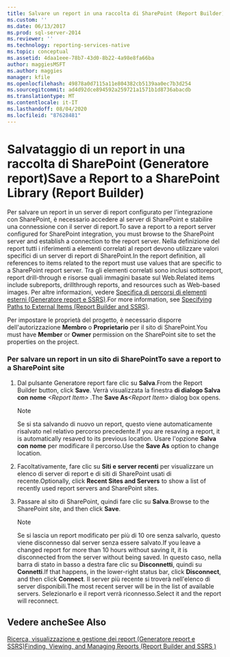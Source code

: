 ```yaml
---
title: Salvare un report in una raccolta di SharePoint (Report Builder) | Microsoft Docs
ms.custom: ''
ms.date: 06/13/2017
ms.prod: sql-server-2014
ms.reviewer: ''
ms.technology: reporting-services-native
ms.topic: conceptual
ms.assetid: 4daa1eee-78b7-43d0-8b22-4a98e8fa66ba
author: maggiesMSFT
ms.author: maggies
manager: kfile
ms.openlocfilehash: 49878a0d7115a11e804382cb5139aa0ec7b3d254
ms.sourcegitcommit: ad4d92dce894592a259721a1571b1d8736abacdb
ms.translationtype: MT
ms.contentlocale: it-IT
ms.lasthandoff: 08/04/2020
ms.locfileid: "87628481"
---
```

# <a name="save-a-report-to-a-sharepoint-library-report-builder"></a><span data-ttu-id="24417-102">Salvataggio di un report in una raccolta di SharePoint (Generatore report)</span><span class="sxs-lookup"><span data-stu-id="24417-102">Save a Report to a SharePoint Library (Report Builder)</span></span>
  <span data-ttu-id="24417-103">Per salvare un report in un server di report configurato per l'integrazione con SharePoint, è necessario accedere al server di SharePoint e stabilire una connessione con il server di report.</span><span class="sxs-lookup"><span data-stu-id="24417-103">To save a report to a report server configured for SharePoint integration, you must browse to the SharePoint server and establish a connection to the report server.</span></span> <span data-ttu-id="24417-104">Nella definizione del report tutti i riferimenti a elementi correlati al report devono utilizzare valori specifici di un server di report di SharePoint.</span><span class="sxs-lookup"><span data-stu-id="24417-104">In the report definition, all references to items related to the report must use values that are specific to a SharePoint report server.</span></span> <span data-ttu-id="24417-105">Tra gli elementi correlati sono inclusi sottoreport, report drill-through e risorse quali immagini basate sul Web.</span><span class="sxs-lookup"><span data-stu-id="24417-105">Related items include subreports, drillthrough reports, and resources such as Web-based images.</span></span> <span data-ttu-id="24417-106">Per altre informazioni, vedere [Specifica di percorsi di elementi esterni &#40;Generatore report e SSRS&#41;](../report-design/specifying-paths-to-external-items-report-builder-and-ssrs.md).</span><span class="sxs-lookup"><span data-stu-id="24417-106">For more information, see [Specifying Paths to External Items &#40;Report Builder and SSRS&#41;](../report-design/specifying-paths-to-external-items-report-builder-and-ssrs.md).</span></span>  
  
 <span data-ttu-id="24417-107">Per impostare le proprietà del progetto, è necessario disporre dell'autorizzazione **Membro** o **Proprietario** per il sito di SharePoint.</span><span class="sxs-lookup"><span data-stu-id="24417-107">You must have **Member** or **Owner** permission on the SharePoint site to set the properties on the project.</span></span>  
  
### <a name="to-save-a-report-to-a-sharepoint-site"></a><span data-ttu-id="24417-108">Per salvare un report in un sito di SharePoint</span><span class="sxs-lookup"><span data-stu-id="24417-108">To save a report to a SharePoint site</span></span>  
  
1.  <span data-ttu-id="24417-109">Dal pulsante Generatore report fare clic su **Salva**.</span><span class="sxs-lookup"><span data-stu-id="24417-109">From the Report Builder button, click **Save**.</span></span> <span data-ttu-id="24417-110">Verrà visualizzata la finestra **di dialogo Salva con nome** _\<Report Item>_ .</span><span class="sxs-lookup"><span data-stu-id="24417-110">The **Save As**_\<Report Item>_ dialog box opens.</span></span>  
  
    > [!NOTE]  
    >  <span data-ttu-id="24417-111">Se si sta salvando di nuovo un report, questo viene automaticamente risalvato nel relativo percorso precedente.</span><span class="sxs-lookup"><span data-stu-id="24417-111">If you are resaving a report, it is automatically resaved to its previous location.</span></span> <span data-ttu-id="24417-112">Usare l'opzione **Salva con nome** per modificare il percorso.</span><span class="sxs-lookup"><span data-stu-id="24417-112">Use the **Save As** option to change location.</span></span>  
  
2.  <span data-ttu-id="24417-113">Facoltativamente, fare clic su **Siti e server recenti** per visualizzare un elenco di server di report e di siti di SharePoint usati di recente.</span><span class="sxs-lookup"><span data-stu-id="24417-113">Optionally, click **Recent Sites and Servers** to show a list of recently used report servers and SharePoint sites.</span></span>  
  
3.  <span data-ttu-id="24417-114">Passare al sito di SharePoint, quindi fare clic su **Salva**.</span><span class="sxs-lookup"><span data-stu-id="24417-114">Browse to the SharePoint site, and then click **Save**.</span></span>  
  
    > [!NOTE]  
    >  <span data-ttu-id="24417-115">Se si lascia un report modificato per più di 10 ore senza salvarlo, questo viene disconnesso dal server senza essere salvato.</span><span class="sxs-lookup"><span data-stu-id="24417-115">If you leave a changed report for more than 10 hours without saving it, it is disconnected from the server without being saved.</span></span> <span data-ttu-id="24417-116">In questo caso, nella barra di stato in basso a destra fare clic su **Disconnetti**, quindi su **Connetti**.</span><span class="sxs-lookup"><span data-stu-id="24417-116">If that happens, in the lower-right status bar, click **Disconnect**, and then click **Connect**.</span></span> <span data-ttu-id="24417-117">Il server più recente si troverà nell'elenco di server disponibili.</span><span class="sxs-lookup"><span data-stu-id="24417-117">The most recent server will be in the list of available servers.</span></span> <span data-ttu-id="24417-118">Selezionarlo e il report verrà riconnesso.</span><span class="sxs-lookup"><span data-stu-id="24417-118">Select it and the report will reconnect.</span></span>  
  
## <a name="see-also"></a><span data-ttu-id="24417-119">Vedere anche</span><span class="sxs-lookup"><span data-stu-id="24417-119">See Also</span></span>  
 [<span data-ttu-id="24417-120">Ricerca, visualizzazione e gestione dei report &#40;Generatore report e SSRS&#41;</span><span class="sxs-lookup"><span data-stu-id="24417-120">Finding, Viewing, and Managing Reports &#40;Report Builder and SSRS &#41;</span></span>](finding-viewing-and-managing-reports-report-builder-and-ssrs.md)  
  
  
